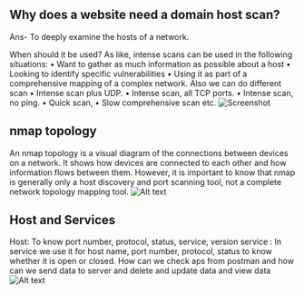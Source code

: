 ## Why does a website need a domain host scan?
Ans- To deeply examine the hosts of a network.

 When should it be used?
As like, intense scans can be used in the following situations:
•	Want to gather as much information as possible about a host
•	Looking to identify specific vulnerabilities
•	Using it as part of a comprehensive mapping of a complex network.
Also we can do different scan
•	Intense scan plus UDP.
•	Intense scan, all TCP ports.
•	Intense scan, no ping.
•	Quick scan,
•	Slow comprehensive scan etc.
![Screenshot](https://ibb.co/v49LsM9)

## nmap topology

An nmap topology is a visual diagram of the connections between devices on a network. It shows how devices are connected to each other and
how information flows between them. However, it is important to know that nmap is generally only a host discovery and port scanning tool,
not a complete network topology mapping tool.
![Alt text]([image_URL](https://ibb.co/HKbPB9Q))

## Host and Services 
Host: To know port number, protocol, status, service, version
service : In service we use it for host name, port number, protocol, status to know whether it is open or closed.
How can we check aps from postman and how can we send data to server and delete and update data and view data
![Alt text]([image_URL](https://ibb.co/jRHYVSn))
